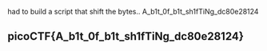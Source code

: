 had to build a script that shift the bytes..
A_b1t_0f_b1t_sh1fTiNg_dc80e28124
## picoCTF{A_b1t_0f_b1t_sh1fTiNg_dc80e28124}
